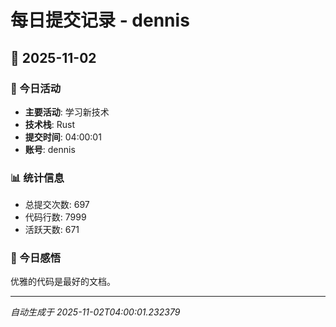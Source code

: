 # 每日提交记录 - dennis

## 📅 2025-11-02

### 🎯 今日活动
- **主要活动**: 学习新技术
- **技术栈**: Rust
- **提交时间**: 04:00:01
- **账号**: dennis

### 📊 统计信息
- 总提交次数: 697
- 代码行数: 7999
- 活跃天数: 671

### 💭 今日感悟
优雅的代码是最好的文档。

---
*自动生成于 2025-11-02T04:00:01.232379*
